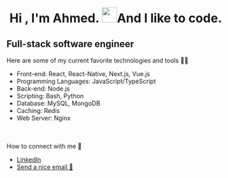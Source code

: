<h1 align="center">Hi , I'm Ahmed. <img src="https://media.giphy.com/media/hvRJCLFzcasrR4ia7z/giphy.gif" width="35">And I like to code.</h1>


<h2>Full-stack software engineer</h2>


Here are some of my current favorite technologies and tools 👨‍💻

- Front-end: React, React-Native, Next.js, Vue.js
- Programming Languages: JavaScript/TypeScript
- Back-end: Node.js
- Scripting: Bash, Python
- Database: MySQL, MongoDB
- Caching: Redis
- Web Server: Nginx

<br>

<br>
How to connect with me 🤝

- <a href="https://www.linkedin.com/in/ahmed-h-i-763b60164/">LinkedIn</a>
- <a href='mailto:ahmedhibrahim01@gmail.com'>Send a nice email 📧</a>

<!--1
<img alt="Coding" height="auto" width="450px" src="https://cdn.dribbble.com/users/1118376/screenshots/3604186/developer-dribbble.gif" align="right"/>

## :note  About me
- 🎓: I am a Computer Engineer.
- :school: I'm a PhD Student of Bioinformatics at Mugle University.
- 🧑‍💻: I'm working as a Software Engineer at Alternet.
- 🌱: I'm on track for learning more about: `NLP` and `Image Processing`.
- 🔍: I’m currently open for: `Freelance Jobs` or a new `Remote Job opportunity`


Things I enjoy 🤓

- Coding for the Frontend and Backend, and Bioinformatics 🧬 
- Automating EVERYTHING
- Embracing the world of Linux 🐧
- Maintaining a sense of neatness, simplicity, and cleanliness in my code
- Savoring a delightful cup of coffee paired with a croissant 🥐 ☕
- Immersing myself in books 📖 📚 👓

<p align="center">
  <a href=“#”>
    <img src="https://readme-typing-svg.herokuapp.com?lines=Always+learning+new+things&center=true&width=500&height=50"/>
    </a>
</p>

<p align="center"> 
	<img src="https://komarev.com/ghpvc/?username=AhmedHIbrahim&label=Profile%20views&color=0e75b6&style=plastic" alt="ahmedhibrahim" /> 
</p>

### 🛠 &nbsp;Tech Stack

![Python](https://img.shields.io/badge/-Python-05122A?style=flat&logo=python)&nbsp;
![JavaScript](https://img.shields.io/badge/-JavaScript-05122A?style=flat&logo=javascript)&nbsp;
![Java](https://img.shields.io/badge/-Java-05122A?style=flat&logo=Java&logoColor=FFA518)&nbsp;
![R (Statistics)](https://img.shields.io/badge/-R-05122A?style=flat&logo=R&logoColor=276DC3)\
![React](https://img.shields.io/badge/-React-05122A?style=flat&logo=react)&nbsp;
![Node.js](https://img.shields.io/badge/-Node.js-05122A?style=flat&logo=node.js)&nbsp;
![Bootstrap](https://img.shields.io/badge/-Bootstrap-05122A?style=flat&logo=bootstrap&logoColor=563D7C)\
![HTML](https://img.shields.io/badge/-HTML-05122A?style=flat&logo=HTML5)&nbsp;
![CSS](https://img.shields.io/badge/-CSS-05122A?style=flat&logo=CSS3&logoColor=1572B6)&nbsp;
![Git](https://img.shields.io/badge/-Git-05122A?style=flat&logo=git)&nbsp;

--!>

